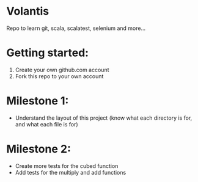 # Volantis
Repo to learn git, scala, scalatest, selenium and more...

# Getting started:

1. Create your own github.com account
2. Fork this repo to your own account

# Milestone 1: 

- Understand the layout of this project (know what each directory is for, and what each file is for)

# Milestone 2:

- Create more tests for the cubed function
- Add tests for the multiply and add functions